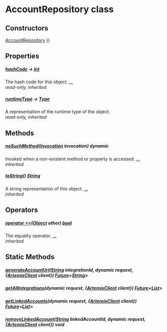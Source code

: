 


# AccountRepository class












## Constructors

[AccountRepository](../package-yonomi_sdk_dart_repository_account_repository/AccountRepository/AccountRepository.md) ()

    


## Properties

##### [hashCode](https://api.dart.dev/stable/2.12.3/dart-core/Object/hashCode.html) &#8594; [int](https://api.dart.dev/stable/2.12.3/dart-core/int-class.html)



The hash code for this object. [...](https://api.dart.dev/stable/2.12.3/dart-core/Object/hashCode.html)  
_read-only, inherited_



##### [runtimeType](https://api.dart.dev/stable/2.12.3/dart-core/Object/runtimeType.html) &#8594; [Type](https://api.dart.dev/stable/2.12.3/dart-core/Type-class.html)



A representation of the runtime type of the object.   
_read-only, inherited_




## Methods

##### [noSuchMethod](https://api.dart.dev/stable/2.12.3/dart-core/Object/noSuchMethod.html)([Invocation](https://api.dart.dev/stable/2.12.3/dart-core/Invocation-class.html) invocation) dynamic



Invoked when a non-existent method or property is accessed. [...](https://api.dart.dev/stable/2.12.3/dart-core/Object/noSuchMethod.html)  
_inherited_



##### [toString](https://api.dart.dev/stable/2.12.3/dart-core/Object/toString.html)() [String](https://api.dart.dev/stable/2.12.3/dart-core/String-class.html)



A string representation of this object. [...](https://api.dart.dev/stable/2.12.3/dart-core/Object/toString.html)  
_inherited_




## Operators

##### [operator ==](https://api.dart.dev/stable/2.12.3/dart-core/Object/operator_equals.html)([Object](https://api.dart.dev/stable/2.12.3/dart-core/Object-class.html) other) [bool](https://api.dart.dev/stable/2.12.3/dart-core/bool-class.html)



The equality operator. [...](https://api.dart.dev/stable/2.12.3/dart-core/Object/operator_equals.html)  
_inherited_





## Static Methods

##### [generateAccountUrl](../package-yonomi_sdk_dart_repository_account_repository/AccountRepository/generateAccountUrl.md)([String](https://api.dart.dev/stable/2.12.3/dart-core/String-class.html) integrationId, dynamic request, {[ArtemisClient](https://pub.dev/documentation/artemis/6.18.4/client/ArtemisClient-class.html) client}) [Future](https://api.dart.dev/stable/2.12.3/dart-async/Future-class.html)&lt;[String](https://api.dart.dev/stable/2.12.3/dart-core/String-class.html)>



   




##### [getAllIntegrations](../package-yonomi_sdk_dart_repository_account_repository/AccountRepository/getAllIntegrations.md)(dynamic request, {[ArtemisClient](https://pub.dev/documentation/artemis/6.18.4/client/ArtemisClient-class.html) client}) [Future](https://api.dart.dev/stable/2.12.3/dart-async/Future-class.html)&lt;[List](https://api.dart.dev/stable/2.12.3/dart-core/List-class.html)>



   




##### [getLinkedAccounts](../package-yonomi_sdk_dart_repository_account_repository/AccountRepository/getLinkedAccounts.md)(dynamic request, {[ArtemisClient](https://pub.dev/documentation/artemis/6.18.4/client/ArtemisClient-class.html) client}) [Future](https://api.dart.dev/stable/2.12.3/dart-async/Future-class.html)&lt;[List](https://api.dart.dev/stable/2.12.3/dart-core/List-class.html)>



   




##### [removeLinkedAccount](../package-yonomi_sdk_dart_repository_account_repository/AccountRepository/removeLinkedAccount.md)([String](https://api.dart.dev/stable/2.12.3/dart-core/String-class.html) linkedAccountId, dynamic request, {[ArtemisClient](https://pub.dev/documentation/artemis/6.18.4/client/ArtemisClient-class.html) client}) void



   










